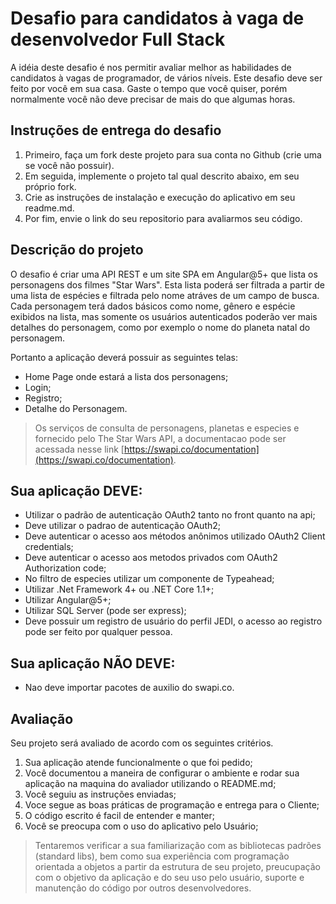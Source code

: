 # Desafio para candidatos à vaga de desenvolvedor Full Stack

A idéia deste desafio é nos permitir avaliar melhor as habilidades de candidatos à vagas de programador, de vários níveis.
Este desafio deve ser feito por você em sua casa. Gaste o tempo que você quiser, porém normalmente você não deve precisar de mais do que algumas horas.

## Instruções de entrega do desafio

1. Primeiro, faça um fork deste projeto para sua conta no Github (crie uma se você não possuir).
2. Em seguida, implemente o projeto tal qual descrito abaixo, em seu próprio fork.
3. Crie as instruções de instalação e execução do aplicativo em seu readme.md.
4. Por fim, envie o link do seu repositorio para avaliarmos seu código.

## Descrição do projeto

O desafio é criar uma API REST e um site SPA em Angular@5+ que lista os personagens dos filmes "Star Wars". Esta lista poderá ser filtrada a partir de uma lista de espécies e filtrada pelo nome atráves de um campo de busca. Cada personagem terá dados básicos como nome, gênero e espécie exibidos na lista, mas somente os usuários autenticados poderão ver mais detalhes do personagem, como por exemplo o nome do planeta natal do personagem.

Portanto a aplicação deverá possuir as seguintes telas:

- Home Page onde estará a lista dos personagens;
- Login;
- Registro;
- Detalhe do Personagem.

> Os serviços de consulta de personagens, planetas e especies e fornecido pelo The Star Wars API, a documentacao pode ser acessada nesse link [https://swapi.co/documentation](https://swapi.co/documentation).

## Sua aplicação DEVE:

- Utilizar o padrão de autenticação OAuth2 tanto no front quanto na api;
- Deve utilizar o padrao de autenticação OAuth2;
- Deve autenticar o acesso aos métodos anônimos utilizado OAuth2 Client credentials;
- Deve autenticar o acesso aos metodos privados com OAuth2 Authorization code;
- No filtro de especies utilizar um componente de Typeahead;
- Utilizar .Net Framework 4+ ou .NET Core 1.1+;
- Utilizar Angular@5+;
- Utilizar SQL Server (pode ser express);
- Deve possuir um registro de usuário do perfil JEDI, o acesso ao registro pode ser feito por qualquer pessoa.

## Sua aplicação NÃO DEVE:

- Nao deve importar pacotes de auxilio do swapi.co.

## Avaliação

Seu projeto será avaliado de acordo com os seguintes critérios.

1. Sua aplicação atende funcionalmente o que foi pedido;
2. Você documentou a maneira de configurar o ambiente e rodar sua aplicação na maquina do avaliador utilizando o README.md;
3. Você seguiu as instruções enviadas;
4. Voce segue as boas práticas de programação e entrega para o Cliente;
5. O código escrito é facil de entender e manter;
6. Você se preocupa com o uso do aplicativo pelo Usuário;

> Tentaremos verificar a sua familiarização com as bibliotecas padrões (standard libs), bem como sua experiência com programação orientada a objetos a partir da estrutura de seu projeto, preucupação com o objetivo da aplicação e do seu uso pelo usuário, suporte e manutenção do código por outros desenvolvedores.
